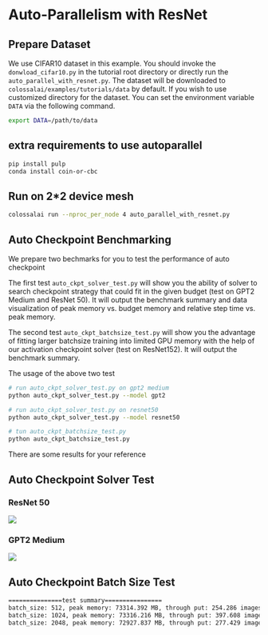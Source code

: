 # Auto-Parallelism with ResNet

## Prepare Dataset

We use CIFAR10 dataset in this example. You should invoke the `donwload_cifar10.py` in the tutorial root directory or directly run the `auto_parallel_with_resnet.py`.
The dataset will be downloaded to `colossalai/examples/tutorials/data` by default.
If you wish to use customized directory for the dataset. You can set the environment variable `DATA` via the following command.

```bash
export DATA=/path/to/data
```

## extra requirements to use autoparallel

```bash
pip install pulp
conda install coin-or-cbc
```

## Run on 2*2 device mesh

```bash
colossalai run --nproc_per_node 4 auto_parallel_with_resnet.py
```

## Auto Checkpoint Benchmarking

We prepare two bechmarks for you to test the performance of auto checkpoint

The first test `auto_ckpt_solver_test.py` will show you the ability of solver to search checkpoint strategy that could fit in the given budget (test on GPT2 Medium and ResNet 50). It will output the benchmark summary and data visualization of peak memory vs. budget memory and relative step time vs. peak memory.

The second test `auto_ckpt_batchsize_test.py` will show you the advantage of fitting larger batchsize training into limited GPU memory with the help of our activation checkpoint solver (test on ResNet152). It will output the benchmark summary.

The usage of the above two test
```bash
# run auto_ckpt_solver_test.py on gpt2 medium
python auto_ckpt_solver_test.py --model gpt2

# run auto_ckpt_solver_test.py on resnet50
python auto_ckpt_solver_test.py --model resnet50

# tun auto_ckpt_batchsize_test.py
python auto_ckpt_batchsize_test.py
```

There are some results for your reference

## Auto Checkpoint Solver Test

### ResNet 50
![](https://raw.githubusercontent.com/hpcaitech/public_assets/main/colossalai/img/tutorial/resnet50_benchmark.png)

### GPT2 Medium
![](https://raw.githubusercontent.com/hpcaitech/public_assets/main/colossalai/img/tutorial/gpt2_benchmark.png)

## Auto Checkpoint Batch Size Test
```bash
===============test summary================
batch_size: 512, peak memory: 73314.392 MB, through put: 254.286 images/s
batch_size: 1024, peak memory: 73316.216 MB, through put: 397.608 images/s
batch_size: 2048, peak memory: 72927.837 MB, through put: 277.429 images/s
```
